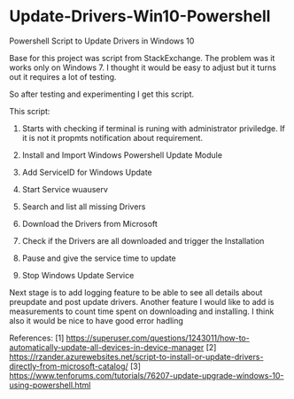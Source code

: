# Update-Drivers-Win10-Powershell
Powershell Script to Update Drivers in Windows 10

Base for this project was script from StackExchange. The problem was it works only on Windows 7. 
I thought it would be easy to adjust but it turns out it requires a lot of testing.

So after testing and experimenting I get this script. 

This script: 

1. Starts with checking if terminal is runing with administrator priviledge.
If it is not it propmts notification about requirement. 

2. Install and Import Windows Powershell Update Module

3. Add ServiceID for Windows Update

4. Start Service wuauserv 

5. Search and list all missing Drivers

6. Download the Drivers from Microsoft

7. Check if the Drivers are all downloaded and trigger the Installation

8. Pause and give the service time to update

9. Stop Windows Update Service



Next stage is to add logging feature to be able to see all details about preupdate and post update drivers. 
Another feature I would like to add is measurements to count time spent on downloading and installing. 
I think also it would be nice to have good error hadling 

References:
[1] https://superuser.com/questions/1243011/how-to-automatically-update-all-devices-in-device-manager
[2] https://rzander.azurewebsites.net/script-to-install-or-update-drivers-directly-from-microsoft-catalog/
[3] https://www.tenforums.com/tutorials/76207-update-upgrade-windows-10-using-powershell.html

